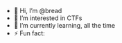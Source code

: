 - 👋 Hi, I’m @bread
- 👀 I’m interested in CTFs
- 🌱 I’m currently learning, all the time
- ⚡ Fun fact: 

<!---
breadCTF/breadCTF is a ✨ special ✨ repository because its `README.md` (this file) appears on your GitHub profile.
You can click the Preview link to take a look at your changes.
--->
